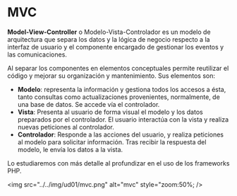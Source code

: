 
# MVC
**Model-View-Controller** o Modelo-Vista-Controlador es un modelo de arquitectura que separa los datos y la lógica de negocio respecto a la interfaz de usuario y el componente encargado de gestionar los eventos y las comunicaciones.

Al separar los componentes en elementos conceptuales permite reutilizar el código y mejorar su organización y mantenimiento. Sus elementos son:

- **Modelo**: representa la información y gestiona todos los accesos a ésta, tanto consultas como actualizaciones provenientes, normalmente, de una base de datos. Se accede vía el controlador.
- **Vista**: Presenta al usuario de forma visual el modelo y los datos preparados por el controlador. El usuario interactúa con la vista y realiza nuevas peticiones al controlador.
- **Controlador**: Responde a las acciones del usuario, y realiza peticiones al modelo para solicitar información. Tras recibir la respuesta del modelo, le envía los datos a la vista.

 Lo estudiaremos con más detalle al profundizar en el uso de los frameworks PHP.

<img src="../../img/ud01/mvc.png" alt="mvc" style="zoom:50%; />
